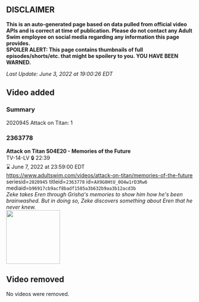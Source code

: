## DISCLAIMER
**This is an auto-generated page based on data pulled from official video APIs and is correct at time of publication. Please do not contact any Adult Swim employee on social media regarding any information this page provides.**  
**SPOILER ALERT: This page contains thumbnails of full episodes/shorts/etc. that might be spoilery to you. YOU HAVE BEEN WARNED.**  

_Last Update: June 3, 2022 at 19:00:26 EDT_
## Video added
### Summary
2020945 Attack on Titan: 1  
### 2363778
**Attack on Titan S04E20 - Memories of the Future**  
TV-14-LV 🔒 22:39  
⌛ June 7, 2022 at 23:59:00 EDT  
https://www.adultswim.com/videos/attack-on-titan/memories-of-the-future  
seriesid=`2020945` titleid=`2363778` id=`AX9G0HtU_0O4w1rD3Rw6` mediaid=`b96917cb9acf8badf1585a3b632b9aa3b12acd3b`  
_Zeke takes Eren through Grisha's memories to show him how he's been brainwashed. But in doing so, Zeke discovers something about Eren that he never knew._  
<a href="https://media.cdn.adultswim.com/uploads/20220301/thumbnails/2_22311348513-AttackOnTitan_079_MemoriesOfTheFuture.png"><img src="https://media.cdn.adultswim.com/uploads/20220301/thumbnails/2_22311348513-AttackOnTitan_079_MemoriesOfTheFuture.png" height="144px" /></a>
## Video removed
No videos were removed.  
